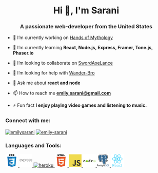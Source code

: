 <h1 align="center">Hi 👋, I'm Sarani</h1>
<h3 align="center">A passionate web-developer from the United States</h3>

- 🔭 I’m currently working on [Hands of Mythology](https://github.com/EmilyDSarani/hands-of-mythology-resources)

- 🌱 I’m currently learning **React, Node.js, Express, Framer, Tone.js, Phaser.io**

- 👯 I’m looking to collaborate on [SwordAxeLance](https://github.com/EmilyDSarani/SwordAxeLance)

- 🤝 I’m looking for help with [Wander-Bro](https://github.com/EmilyDSarani/wander-bro)

- 💬 Ask me about **react and node**

- 📫 How to reach me **emily.sarani@gmail.com**

- ⚡ Fun fact **I enjoy playing video games and listening to music.**

<h3 align="left">Connect with me:</h3>
<p align="left">
<a href="https://twitter.com/emilysarani" target="blank"><img align="center" src="https://raw.githubusercontent.com/rahuldkjain/github-profile-readme-generator/master/src/images/icons/Social/twitter.svg" alt="emilysarani" height="30" width="40" /></a>
<a href="https://linkedin.com/in/emily-sarani" target="blank"><img align="center" src="https://raw.githubusercontent.com/rahuldkjain/github-profile-readme-generator/master/src/images/icons/Social/linked-in-alt.svg" alt="emily-sarani" height="30" width="40" /></a>
</p>

<h3 align="left">Languages and Tools:</h3>
<p align="left"> <a href="https://www.w3schools.com/css/" target="_blank" rel="noreferrer"> <img src="https://raw.githubusercontent.com/devicons/devicon/master/icons/css3/css3-original-wordmark.svg" alt="css3" width="40" height="40"/> </a> <a href="https://expressjs.com" target="_blank" rel="noreferrer"> <img src="https://raw.githubusercontent.com/devicons/devicon/master/icons/express/express-original-wordmark.svg" alt="express" width="40" height="40"/> </a> <a href="https://heroku.com" target="_blank" rel="noreferrer"> <img src="https://www.vectorlogo.zone/logos/heroku/heroku-icon.svg" alt="heroku" width="40" height="40"/> </a> <a href="https://www.w3.org/html/" target="_blank" rel="noreferrer"> <img src="https://raw.githubusercontent.com/devicons/devicon/master/icons/html5/html5-original-wordmark.svg" alt="html5" width="40" height="40"/> </a> <a href="https://developer.mozilla.org/en-US/docs/Web/JavaScript" target="_blank" rel="noreferrer"> <img src="https://raw.githubusercontent.com/devicons/devicon/master/icons/javascript/javascript-original.svg" alt="javascript" width="40" height="40"/> </a> <a href="https://nodejs.org" target="_blank" rel="noreferrer"> <img src="https://raw.githubusercontent.com/devicons/devicon/master/icons/nodejs/nodejs-original-wordmark.svg" alt="nodejs" width="40" height="40"/> </a> <a href="https://www.postgresql.org" target="_blank" rel="noreferrer"> <img src="https://raw.githubusercontent.com/devicons/devicon/master/icons/postgresql/postgresql-original-wordmark.svg" alt="postgresql" width="40" height="40"/> </a> <a href="https://reactjs.org/" target="_blank" rel="noreferrer"> <img src="https://raw.githubusercontent.com/devicons/devicon/master/icons/react/react-original-wordmark.svg" alt="react" width="40" height="40"/> </a> </p>

